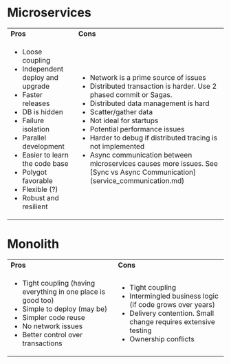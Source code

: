 

# Microservices

<table>
  <tr>
   <td><strong>Pros</strong>
   </td>
   <td><strong>Cons</strong>
   </td>
  </tr>

  <tr>
   
   <td>
        <ul>
        <li>Loose coupling
        <li>Independent deploy and upgrade
        <li>Faster releases
        <li>DB is hidden
        <li>Failure isolation
        <li>Parallel development
        <li>Easier to learn the code base
        <li>Polygot favorable
        <li> Flexible (?)
        <li> Robust and resilient
        </ul>
   </td>


   <td>
        <ul>
        <li>Network is a prime source of issues
        <li>Distributed transaction is harder. Use 2 phased commit or Sagas.
        <li>Distributed data management is hard
        <li>Scatter/gather data
        <li>Not ideal for startups
        <li>Potential performance issues
        <li>Harder to debug if distributed tracing is not implemented 
        <li>Async communication between microservices causes more issues. See [Sync vs Async Communication](service_communication.md)
        </ul>
   </td>

  </tr>
</table>


# Monolith

<table>
  <tr>
   <td><strong>Pros</strong>
   </td>
   <td><strong>Cons</strong>
   </td>
  </tr>

  <tr>
   
   <td>
        <ul>
        <li>Tight coupling (having everything in one place is good too)
        <li>Simple to deploy (may be)
        <li>Simpler code reuse
        <li>No network issues
        <li>Better control over transactions
        </ul>
   </td>


   <td>
        <ul>
        <li>Tight coupling
        <li>Intermingled business logic (if code grows over years)
        <li>Delivery contention. Small change requires extensive testing
        <li>Ownership conflicts
        </ul>
   </td>

  </tr>
</table>

